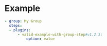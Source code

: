 # Example

```yml
- group: My Group
  steps:
  - plugins:
      - valid-example-with-group-step#v1.2.3:
          option: value
```